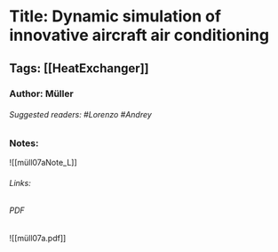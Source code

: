 # Title: Dynamic simulation of innovative aircraft air conditioning
## Tags: [[HeatExchanger]]
### Author: Müller
###### Suggested readers: #Lorenzo #Andrey
### Notes:
![[müll07aNote_L]]
###### Links: 
###### PDF
![[müll07a.pdf]]